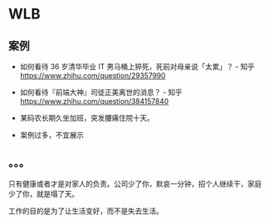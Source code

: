 # WLB


<!--more-->


## 案例

* 如何看待 36 岁清华毕业 IT 男马桶上猝死，死前对母亲说「太累」？ - 知乎
  https://www.zhihu.com/question/29357990
  
* 如何看待『前端大神』司徒正美离世的消息？ - 知乎
  https://www.zhihu.com/question/384157840
  
* 某码农长期久坐加班，突发腰痛住院十天。

* 案例过多，不宜展示

## 。。。

只有健康或者才是对家人的负责。公司少了你，默哀一分钟，招个人继续干，家庭少了你，就是塌了天。

工作的目的是为了让生活变好，而不是失去生活。

